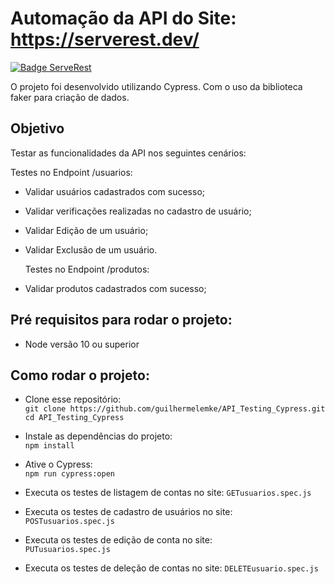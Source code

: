 # Automação da API do Site: https://serverest.dev/
[![Badge ServeRest](https://img.shields.io/badge/API-ServeRest-green)](https://github.com/PauloGoncalvesBH/ServeRest/)

O projeto foi desenvolvido utilizando Cypress. Com o uso da biblioteca faker para criação de dados.

## Objetivo

Testar as funcionalidades da API nos seguintes cenários:

  Testes no Endpoint /usuarios:
* Validar usuários cadastrados com sucesso;
* Validar verificações realizadas no cadastro de usuário;
* Validar Edição de um usuário;
* Validar Exclusão de um usuário.

  Testes no Endpoint /produtos:
* Validar produtos cadastrados com sucesso;

## Pré requisitos para rodar o projeto:

* Node versão 10 ou superior

## Como rodar o projeto:

* Clone esse repositório:  
```git clone https://github.com/guilhermelemke/API_Testing_Cypress.git ```  
```cd API_Testing_Cypress ```
* Instale as dependências do projeto:  
```npm install ```
* Ative o Cypress:  
```npm run cypress:open ```

* Executa os testes de listagem de contas no site:
```GETusuarios.spec.js ```
* Executa os testes de cadastro de usuários no site:   
```POSTusuarios.spec.js ```
* Executa os testes de edição de conta no site:   
```PUTusuarios.spec.js ```
* Executa os testes de deleção de contas no site:
```DELETEusuario.spec.js ```